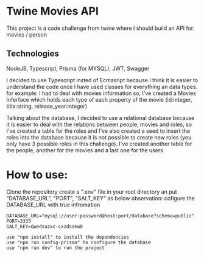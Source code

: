 # Twine Movies API
This project is a code challenge from twine where I should build an API for: movies / person

## Technologies
NodeJS, Typescript, Prisma (for MYSQL), JWT, Swagger

I decided to use Typescript insted of Ecmasript because I think it is easier to understand the code once I have used classes for everything an data types. for example: I had to deal with movies information so, I've created a Movies Inferface which holds each type of each property of the movie (id:integer, title:string, release_year:integer)

Talking about the database, I decided to use a relational database because it is easier to deal with the relations between people, movies and roles, so I've created a table for the roles and I've also created a seed to insert the roles into the database because it is not possible to create new roles (you only have 3 possible roles in this challenge). I've created another table for the people, another for the movies and a last one for the users

# How to use:
Clone the repository
create a ".env" file in your root directory an put "DATABASE_URL", "PORT", "SALT_KEY" as below
observation: cofigure the DATABASE_URL with true infromation

    DATABASE_URL="mysql://user:password@host:port/database?schema=public"
    PORT=3333
    SALT_KEY=Qwedsazxc-cxzdsaewQ

    use "npm install" to install the dependencies
    use "npm run config-prisma" to configure the database
    use "npm run dev" to run the project
